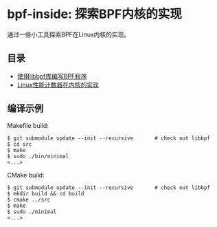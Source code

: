 # bpf-inside: 探索BPF内核的实现

通过一些小工具探索BPF在Linux内核的实现。

## 目录

* [使用libbpf库编写BPF程序](doc/01-write%20a%20bpf%20program%20with%20libbpf.md)
* [Linux性能计数器在内核的实现](doc/02-01-Performance%20Counters%20for%20Linux.md)


## 编译示例

Makefile build:

```shell
$ git submodule update --init --recursive       # check out libbpf
$ cd src
$ make
$ sudo ./bin/minimal
<...>
```

CMake build:

```shell
$ git submodule update --init --recursive       # check out libbpf
$ mkdir build && cd build
$ cmake ../src
$ make
$ sudo ./minimal
<...>
```
